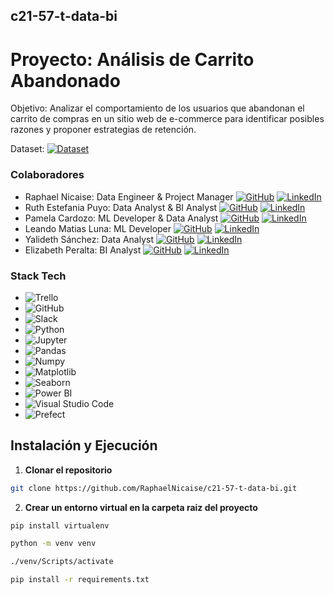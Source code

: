 ## c21-57-t-data-bi
# Proyecto: Análisis de Carrito Abandonado
Objetivo: Analizar el comportamiento de los usuarios que
abandonan el carrito de compras en un sitio web de e-commerce para identificar
posibles razones y proponer estrategias de retención.

Dataset: [![Dataset](https://img.shields.io/badge/Dataset%20Kaggle-00599C?logo=kaggle&logoColor=fff)](https://www.kaggle.com/datasets/gabrielramos87/an-online-shop-business)

### Colaboradores

- Raphael Nicaise: Data Engineer & Project Manager  [![GitHub](https://img.shields.io/badge/GitHub-181717?style=flat&logo=github&logoColor=white)](https://github.com/RaphaelNicaise) [![LinkedIn](https://img.shields.io/badge/LinkedIn-0A66C2?style=flat&logo=linkedin&logoColor=white)](https://www.linkedin.com/in/rapha%C3%ABl-nicaise-68025b27a/)
- Ruth Estefania Puyo: Data Analyst & BI Analyst  [![GitHub](https://img.shields.io/badge/GitHub-181717?style=flat&logo=github&logoColor=white)](https://github.com/ruthpuyo) [![LinkedIn](https://img.shields.io/badge/LinkedIn-0A66C2?style=flat&logo=linkedin&logoColor=white)](https://www.linkedin.com/in/ruth-estefania-puyo-929572b0)
- Pamela Cardozo: ML Developer & Data Analyst  [![GitHub](https://img.shields.io/badge/GitHub-181717?style=flat&logo=github&logoColor=white)](https://github.com/PamelaCardozo) [![LinkedIn](https://img.shields.io/badge/LinkedIn-0A66C2?style=flat&logo=linkedin&logoColor=white)](https://www.linkedin.com/in/npamelacardozo)
- Leando Matias Luna: ML Developer  [![GitHub](https://img.shields.io/badge/GitHub-181717?style=flat&logo=github&logoColor=white)](https://github.com/s4phulkx) [![LinkedIn](https://img.shields.io/badge/LinkedIn-0A66C2?style=flat&logo=linkedin&logoColor=white)](https://www.linkedin.com/in/leandromluna)
- Yalideth Sánchez: Data Analyst [![GitHub](https://img.shields.io/badge/GitHub-181717?style=flat&logo=github&logoColor=white)](https://github.com/yssanchez) [![LinkedIn](https://img.shields.io/badge/LinkedIn-0A66C2?style=flat&logo=linkedin&logoColor=white)](https://www.linkedin.com/in/yalideth-sanchez-0478a819b?)
- Elizabeth Peralta: BI Analyst [![GitHub](https://img.shields.io/badge/GitHub-181717?style=flat&logo=github&logoColor=white)]() [![LinkedIn](https://img.shields.io/badge/LinkedIn-0A66C2?style=flat&logo=linkedin&logoColor=white)]()

### Stack Tech
- ![Trello](https://img.shields.io/badge/Trello-0052CC?logo=trello&logoColor=fff)
- ![GitHub](https://img.shields.io/badge/GitHub-%23121011.svg?logo=github&logoColor=white)
- ![Slack](https://img.shields.io/badge/Slack-4A154B?logo=slack&logoColor=fff)
- ![Python](https://img.shields.io/badge/Python-3776AB?logo=python&logoColor=fff)
- ![Jupyter](https://img.shields.io/badge/Jupyter-F37626?logo=jupyter&logoColor=fff)
- ![Pandas](https://img.shields.io/badge/Pandas-150458?logo=pandas&logoColor=fff)
- ![Numpy](https://img.shields.io/badge/Numpy-013243?logo=numpy&logoColor=fff)
- ![Matplotlib](https://img.shields.io/badge/Matplotlib-11557C?logo=matplotlib&logoColor=fff)
- ![Seaborn](https://img.shields.io/badge/Seaborn-005377?logo=Seaborn&logoColor=fff)
- ![Power BI](https://img.shields.io/badge/Power_BI-F2C811?logo=power-bi&logoColor=white)
- ![Visual Studio Code](https://custom-icon-badges.demolab.com/badge/Visual%20Studio%20Code-0078d7.svg?logo=vsc&logoColor=white)
- ![Prefect](https://img.shields.io/badge/Prefect-11557C?logo=Prefect&logoColor=fff)

## Instalación y Ejecución
1. **Clonar el repositorio**
```bash
git clone https://github.com/RaphaelNicaise/c21-57-t-data-bi.git
```
2. **Crear un entorno virtual en la carpeta raiz del proyecto**
```bash
pip install virtualenv                               
```
```bash
python -m venv venv
```
```bash
./venv/Scripts/activate
```
```bash
pip install -r requirements.txt
```




